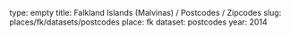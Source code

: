 type: empty
title: Falkland Islands (Malvinas) / Postcodes / Zipcodes
slug: places/fk/datasets/postcodes
place: fk
dataset: postcodes
year: 2014
